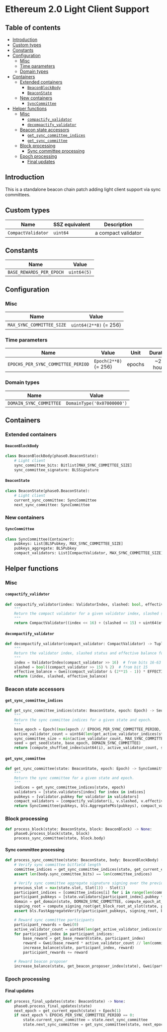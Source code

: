 # Ethereum 2.0 Light Client Support

## Table of contents

<!-- TOC -->
<!-- START doctoc generated TOC please keep comment here to allow auto update -->
<!-- DON'T EDIT THIS SECTION, INSTEAD RE-RUN doctoc TO UPDATE -->


- [Introduction](#introduction)
- [Custom types](#custom-types)
- [Constants](#constants)
- [Configuration](#configuration)
  - [Misc](#misc)
  - [Time parameters](#time-parameters)
  - [Domain types](#domain-types)
- [Containers](#containers)
  - [Extended containers](#extended-containers)
    - [`BeaconBlockBody`](#beaconblockbody)
    - [`BeaconState`](#beaconstate)
  - [New containers](#new-containers)
    - [`SyncCommittee`](#synccommittee)
- [Helper functions](#helper-functions)
  - [Misc](#misc-1)
    - [`compactify_validator`](#compactify_validator)
    - [`decompactify_validator`](#decompactify_validator)
  - [Beacon state accessors](#beacon-state-accessors)
    - [`get_sync_committee_indices`](#get_sync_committee_indices)
    - [`get_sync_committee`](#get_sync_committee)
  - [Block processing](#block-processing)
    - [Sync committee processing](#sync-committee-processing)
  - [Epoch processing](#epoch-processing)
    - [Final updates](#final-updates)

<!-- END doctoc generated TOC please keep comment here to allow auto update -->
<!-- /TOC -->

## Introduction

This is a standalone beacon chain patch adding light client support via sync committees.

## Custom types

| Name | SSZ equivalent | Description |
| - | - | - |
| `CompactValidator` | `uint64` | a compact validator |

## Constants

| Name | Value |
| - | - | 
| `BASE_REWARDS_PER_EPOCH` | `uint64(5)` |

## Configuration

### Misc

| Name | Value |
| - | - | 
| `MAX_SYNC_COMMITTEE_SIZE` | `uint64(2**8)` (= 256) |

### Time parameters

| Name | Value | Unit | Duration |
| - | - | :-: | :-: |
| `EPOCHS_PER_SYNC_COMMITTEE_PERIOD` | `Epoch(2**8)` (= 256) | epochs | ~27 hours |

### Domain types

| Name | Value |
| - | - |
| `DOMAIN_SYNC_COMMITTEE` | `DomainType('0x07000000')` |

## Containers

### Extended containers

#### `BeaconBlockBody`

```python
class BeaconBlockBody(phase0.BeaconState):
    # Light client
    sync_committee_bits: Bitlist[MAX_SYNC_COMMITTEE_SIZE]
    sync_committee_signature: BLSSignature
```

#### `BeaconState`

```python
class BeaconState(phase0.BeaconState):
    # Light client
    current_sync_committee: SyncCommittee
    next_sync_committee: SyncCommittee
```

### New containers

#### `SyncCommittee`

```python
class SyncCommittee(Container):
    pubkeys: List[BLSPubkey, MAX_SYNC_COMMITTEE_SIZE]
    pubkeys_aggregate: BLSPubkey
    compact_validators: List[CompactValidator, MAX_SYNC_COMMITTEE_SIZE]
```

## Helper functions

### Misc

#### `compactify_validator`

```python
def compactify_validator(index: ValidatorIndex, slashed: bool, effective_balance: Gwei) -> CompactValidator:
    """
    Return the compact validator for a given validator index, slashed status and effective balance.
    """
    return CompactValidator((index << 16) + (slashed << 15) + uint64(effective_balance // EFFECTIVE_BALANCE_INCREMENT))
```

#### `decompactify_validator`

```python
def decompactify_validator(compact_validator: CompactValidator) -> Tuple[ValidatorIndex, bool, Gwei]:
    """
    Return the validator index, slashed status and effective balance for a given compact validator.
    """
    index = ValidatorIndex(compact_validator >> 16)  # from bits 16-63
    slashed = bool((compact_validator >> 15) % 2)  # from bit 15
    effective_balance = Gwei(compact_validator & (2**15 - 1)) * EFFECTIVE_BALANCE_INCREMENT  # from bits 0-14
    return (index, slashed, effective_balance)
```

### Beacon state accessors

#### `get_sync_committee_indices`

```python
def get_sync_committee_indices(state: BeaconState, epoch: Epoch) -> Sequence[ValidatorIndex]:
    """
    Return the sync committee indices for a given state and epoch.
    """
    base_epoch = Epoch((max(epoch // EPOCHS_PER_SYNC_COMMITTEE_PERIOD, 1) - 1) * EPOCHS_PER_SYNC_COMMITTEE_PERIOD)
    active_validator_count = uint64(len(get_active_validator_indices(state, base_epoch)))
    sync_committee_size = min(active_validator_count, MAX_SYNC_COMMITTEE_SIZE)
    seed = get_seed(state, base_epoch, DOMAIN_SYNC_COMMITTEE)
    return [compute_shuffled_index(uint64(i), active_validator_count, seed) for i in range(sync_committee_size)]
```

#### `get_sync_committee`

```python
def get_sync_committee(state: BeaconState, epoch: Epoch) -> SyncCommittee:
    """
    Return the sync committee for a given state and epoch.
    """
    indices = get_sync_committee_indices(state, epoch)
    validators = [state.validators[index] for index in indices]
    pubkeys = [validator.pubkey for validator in validators]
    compact_validators = [compactify_validator(i, v.slashed, v.effective_balance) for i, v in zip(indices, validators)]
    return SyncCommittee(pubkeys, bls.AggregatePKs(pubkeys), compact_validators)
```

### Block processing

```python
def process_block(state: BeaconState, block: BeaconBlock) -> None:
    phase0.process_block(state, block)
    process_sync_committee(state, block.body)
```

#### Sync committee processing

```python
def process_sync_committee(state: BeaconState, body: BeaconBlockBody) -> None:
    # Verify sync committee bitfield length
    committee_indices = get_sync_committee_indices(state, get_current_epoch(state))
    assert len(body.sync_committee_bits) == len(committee_indices)

    # Verify sync committee aggregate signature signing over the previous slot block root
    previous_slot = max(state.slot, Slot(1)) - Slot(1)
    participant_indices = [committee_indices[i] for i in range(len(committee_indices)) if body.sync_committee_bits[i]]
    participant_pubkeys = [state.validators[participant_index].pubkey for participant_index in participant_indices]
    domain = get_domain(state, DOMAIN_SYNC_COMMITTEE, compute_epoch_at_slot(previous_slot))
    signing_root = compute_signing_root(get_block_root_at_slot(state, previous_slot), domain)
    assert bls.FastAggregateVerify(participant_pubkeys, signing_root, body.sync_committee_signature)

    # Reward sync committee participants
    participant_rewards = Gwei(0)
    active_validator_count = uint64(len(get_active_validator_indices(state, get_current_epoch(state))))
    for participant_index in participant_indices:
        base_reward = get_base_reward(state, participant_index)
        reward = Gwei(base_reward * active_validator_count // len(committee_indices) // SLOTS_PER_EPOCH)
        increase_balance(state, participant_index, reward)
        participant_rewards += reward

    # Reward beacon proposer
    increase_balance(state, get_beacon_proposer_index(state), Gwei(participant_rewards // PROPOSER_REWARD_QUOTIENT))
```

### Epoch processing

#### Final updates

```python
def process_final_updates(state: BeaconState) -> None:
    phase0.process_final_updates(state)
    next_epoch = get_current_epoch(state) + Epoch(1)
    if next_epoch % EPOCHS_PER_SYNC_COMMITTEE_PERIOD == 0:
        state.current_sync_committee = state.next_sync_committee
        state.next_sync_committee = get_sync_committee(state, next_epoch + EPOCHS_PER_SYNC_COMMITTEE_PERIOD)
```
